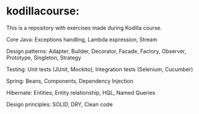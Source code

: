 # kodillacourse: 

This is a repository with exercises made during Kodilla course.

Core Java: Exceptions handling, Lambda expression, Stream

Design patterns: Adapter, Builder, Decorator, Facade, Factory, Observer, Prototype, Singleton, Strategy

Testing: Unit tests (JUnit, Mockito), Integration tests (Selenium, Cucumber)

Spring: Beans, Components, Dependency Injection

Hibernate: Entities, Entity relationship, HQL, Named Queries

Design principles: SOLID, DRY, Clean code
